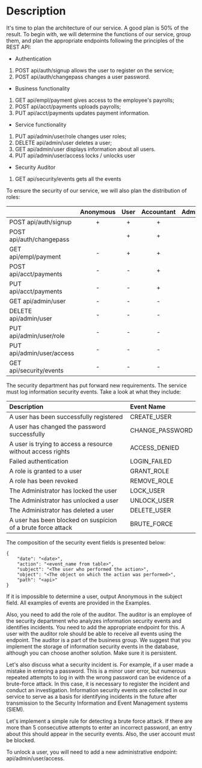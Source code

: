 # Description

It's time to plan the architecture of our service. A good plan is 50% of the result. To begin with, we will determine the functions of our service, group them, and plan the appropriate endpoints following the principles of the REST API:

- Authentication
1. POST api/auth/signup allows the user to register on the service;
2. POST api/auth/changepass changes a user password.

- Business functionality
1. GET api/empl/payment gives access to the employee's payrolls;
2. POST api/acct/payments uploads payrolls;
3. PUT api/acct/payments updates payment information.

- Service functionality
1. PUT api/admin/user/role changes user roles;
2. DELETE api/admin/user deletes a user;
3. GET api/admin/user displays information about all users.
4. PUT api/admin/user/access locks / unlocks user

- Security Auditor
1. GET api/security/events gets all the events


To ensure the security of our service, we will also plan the distribution of roles:

|                          | Anonymous | User | Accountant | Administrator | Auditor |
|:-------------------------|:---------:|:----:|:----------:|:-------------:|:-------:|
| POST api/auth/signup     |     +     |  +   |     +      |       +       |    +    |
| POST api/auth/changepass |           |  +   |     +      |       +       |    -    |
| GET api/empl/payment     |     -     |  +   |     +      |       -       |    -    |
| POST api/acct/payments   |     -     |  -   |     +      |       -       |    -    |
| PUT api/acct/payments    |     -     |  -   |     +      |       -       |    -    |
| GET api/admin/user       |     -     |  -   |     -      |       +       |    -    |
| DELETE api/admin/user    |     -     |  -   |     -      |       +       |    -    |
| PUT api/admin/user/role  |     -     |  -   |     -      |       +       |    -    |
| PUT api/admin/user/access|     -     |  -   |     -      |       +       |    -    |
| GET api/security/events  |     -     |  -   |     -      |       -       |    +    |


The security department has put forward new requirements. The service must log information security events. Take a look at what they include:

| Description   | Event Name  |
|:-------------|:-----------|
|A user has been successfully registered	| CREATE_USER
|A user has changed the password successfully	|CHANGE_PASSWORD
|A user is trying to access a resource without access rights	|ACCESS_DENIED
|Failed authentication	|LOGIN_FAILED
|A role is granted to a user	|GRANT_ROLE
|A role has been revoked	|REMOVE_ROLE
|The Administrator has locked the user	|LOCK_USER
|The Administrator has unlocked a user	|UNLOCK_USER
|The Administrator has deleted a user	|DELETE_USER
|A user has been blocked on suspicion of a brute force attack	|BRUTE_FORCE

The composition of the security event fields is presented below:

```
{
    "date": "<date>",
    "action": "<event_name from table>",
    "subject": "<The user who performed the action>",
    "object": "<The object on which the action was performed>",
    "path": "<api>"
}
```

If it is impossible to determine a user, output Anonymous in the subject field. All examples of events are provided in the Examples.

Also, you need to add the role of the auditor. The auditor is an employee of the security department who analyzes information security events and identifies incidents. You need to add the appropriate endpoint for this. A user with the auditor role should be able to receive all events using the endpoint. The auditor is a part of the business group. We suggest that you implement the storage of information security events in the database, although you can choose another solution. Make sure it is persistent.

Let's also discuss what a security incident is. For example, if a user made a mistake in entering a password. This is a minor user error, but numerous repeated attempts to log in with the wrong password can be evidence of a brute-force attack. In this case, it is necessary to register the incident and conduct an investigation. Information security events are collected in our service to serve as a basis for identifying incidents in the future after transmission to the Security Information and Event Management systems (SIEM).

Let's implement a simple rule for detecting a brute force attack. If there are more than 5 consecutive attempts to enter an incorrect password, an entry about this should appear in the security events. Also, the user account must be blocked.

To unlock a user, you will need to add a new administrative endpoint: api/admin/user/access.
